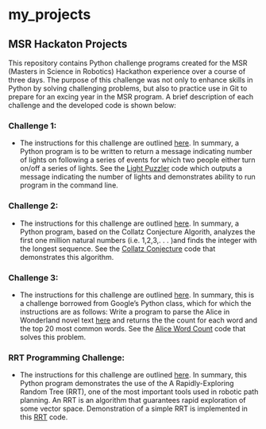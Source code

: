 # my_projects
## MSR Hackaton Projects

This repository contains Python challenge programs created for the MSR (Masters in Science in Robotics) Hackathon experience over a course of three days. The purpose of this challenge was not only to enhance skills in Python by solving challenging problems, but also to practice use in Git to prepare for an excing year in the MSR program. A brief description of each challenge and the developed code is shown below:

### **Challenge 1**:
 * The instructions for this challenge are outlined [here](http://robotics.mech.northwestern.edu/~jarvis/hackathon_2018_site/public/docs/challenge1.pdf). In summary, a Python program is to be written to return a message indicating number of lights on following a series of events for which two people either turn on/off a series of lights. See the [Light Puzzler](https://github.com/vnoelifant/my_projects/blob/master/Light_Puzzler.py) code which outputs a message indicating the number of lights and demonstrates ability to run program in the command line. 

### **Challenge 2**:
 * The instructions for this challenge are outlined [here](http://robotics.mech.northwestern.edu/~jarvis/hackathon_2018_site/public/docs/challenge2.pdf). In summary, a Python program, based on the Collatz Conjecture Algorith, analyzes the first one million natural numbers (i.e. 1,2,3,. . . )and finds the integer with the longest sequence.  See the [Collatz Conjecture](https://github.com/vnoelifant/my_projects/blob/master/Light_Puzzler.py) code that demonstrates this algorithm. 

### **Challenge 3**:
 * The instructions for this challenge are outlined [here](http://robotics.mech.northwestern.edu/~jarvis/hackathon_2018_site/public/docs/challenge3.pdf). In summary, this is a challenge borrowed from Google’s Python class, which for which the instructions are as follows: Write a program to parse the Alice in Wonderland novel text [here](http://robotics.mech.northwestern.edu/~jarvis/alice.txt) and returns the the count for each word and the top 20 most common words. See the [Alice Word Count](http://robotics.mech.northwestern.edu/~jarvis/hackathon_2018_site/public/docs/challenge3.pdf) code that solves this problem. 

### **RRT Programming Challenge**:
 * The instructions for this challenge are outlined [here](http://robotics.mech.northwestern.edu/~jarvis/hackathon_2018_site/challenge_rrt.html). In summary, this Python program demonstrates the use of the A Rapidly-Exploring Random Tree (RRT), one of the most important tools used in robotic path planning. An RRT is an algorithm that guarantees rapid exploration of some vector space. Demonstration of a simple RRT is implemented in this [RRT](https://github.com/vnoelifant/my_projects/blob/master/RRT_Challenge.py) code. 

